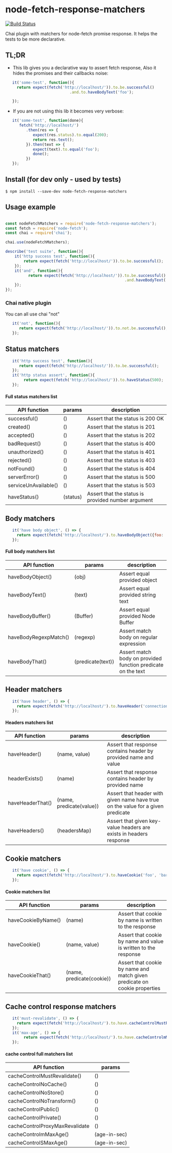 # node-fetch-response-matchers

[![Build Status](https://travis-ci.org/kfiron/node-fetch-response-matchers.svg?branch=master)](https://travis-ci.org/kfiron/node-fetch-response-matchers)

Chai plugin with matchers for node-fetch promise response.
It helps the tests to be more declarative.

## TL;DR

- This lib gives you a declarative way to assert fetch response, Also it hides the promises and their callbacks noise:
```javascript
   it('some-test', function(){
     return expect(fetch('http://localhost/')).to.be.successful()
                            .and.to.haveBodyText('foo');

   });
```

- If you are not using this lib it becomes very verbose:
```javascript
   it('some-test', function(done){
      fetch('http://localhost/')
         .then(res => {
            expect(res.status).to.equal(200);
            return res.text();
         }).then(text => {
            expect(text).to.equal('foo');
            done();
         })
   });
```



## Install (for dev only - used by tests)
```shell
$ npm install --save-dev node-fetch-response-matchers
```

## Usage example
```javascript

const nodeFetchMatchers = require('node-fetch-response-matchers');
const fetch = require('node-fetch');
const chai = require('chai');

chai.use(nodeFetchMatchers);

describe('test suite', function(){
    it('http success test', function(){
        return expect(fetch('http://localhost/')).to.be.successful();
    });
    it('and', function(){
          return expect(fetch('http://localhost/')).to.be.successful()
                                                    .and.haveBodyText('foo');
    });
});
```

### Chai native plugin
You can all use chai "not"

```javascript
   it('not', function(){
      return expect(fetch('http://localhost/')).to.not.be.successful();
   });
```



## Status matchers

```javascript
   it('http success test', function(){
      return expect(fetch('http://localhost/')).to.be.successful();
   });
   it('http status assert', function(){
        return expect(fetch('http://localhost/')).to.haveStatus(500);
   });
```

#### Full status matchers list

| API function         | params   | description                      |
| ---------------------|----------| ---------------------------------|
| successful()         | ()       | Assert that the status is 200 OK |
| created()            | ()       | Assert that the status is 201    |
| accepted()           | ()       | Assert that the status is 202    |
| badRequest()         | ()       | Assert that the status is 400    |
| unauthorized()       | ()       | Assert that the status is 401    |
| rejected()           | ()       | Assert that the status is 403    |
| notFound()           | ()       | Assert that the status is 404    |
| serverError()        | ()       | Assert that the status is 500    |
| serviceUnAvailable() | ()       | Assert that the status is 503    |
| haveStatus()         | (status) | Assert that the status is provided number argument    |



## Body matchers

```javascript
   it('have body object', () => {
     return expect(fetch('http://localhost/').to.haveBodyObject({foo: 'bar'});
   });
```
#### Full body matchers list

| API function         | params             | description                                                  |
| ----------------------|-------------------| -------------------------------------------------------------|
| haveBodyObject()      | (obj)             | Assert equal provided object                                 |
| haveBodyText()        | (text)            | Assert equal provided string text                            |
| haveBodyBuffer()      | (Buffer)          | Assert equal provided Node Buffer                            |
| haveBodyRegexpMatch() | (regexp)          | Assert match body on regular expression                      |
| haveBodyThat()        | (predicate(text)) | Assert match body on provided function predicate on the text |


## Header matchers

```javascript
   it('have header', () => {
     return expect(fetch('http://localhost/').to.haveHeader('connection', 'close');
   });
```
#### Headers matchers list

| API function    | params                  | description                                                                     |
| ----------------|-------------------------| --------------------------------------------------------------------------------|
| haveHeader()    | (name, value)           | Assert that response contains header by provided name and value                 |
| headerExists()  | (name)                  | Assert that response contains header by provided name                           |
| haveHeaderThat()| (name, predicate(value))| Assert that header with given name have true on the value for a given predicate |
| haveHeaders()   | (headersMap)            | Assert that given key-value headers are exists in headers response              |

## Cookie matchers

```javascript
   it('have cookie', () => {
     return expect(fetch('http://localhost/').to.haveCookie('foo', 'bar');
   });
```
#### Cookie matchers list


| API function       | params                     | description                                                               |
| -------------------|----------------------------| --------------------------------------------------------------------------|
| haveCookieByName() | (name)                     | Assert that cookie by name is written to the response                     |
| haveCookie()       | (name, value)              | Assert that cookie by name and value is written to the response           |
| haveCookieThat()   | (name, predicate(cookie))  | Assert that cookie by name and match given predicate on cookie properties |

## Cache control response matchers

```javascript
   it('must-revalidate', () => {
     return expect(fetch('http://localhost/').to.have.cacheControlMustRevalidate();
   });
   it('max-age', () => {
        return expect(fetch('http://localhost/').to.have.cacheControlmMaxAge(120);
   });
```
#### cache control full matchers list


| API function                  | params      |
| ------------------------------|-------------|
| cacheControlMustRevalidate()  | ()          |
| cacheControlNoCache()         | ()          |
| cacheControlNoStore()         | ()          |
| cacheControlNoTransform()     | ()          |
| cacheControlPublic()          | ()          |
| cacheControlPrivate()         | ()          |
| cacheControlProxyMaxRevalidate| ()          |
| cacheControlmMaxAge()         | (age-in-sec)|
| cacheControlSMaxAge()         | (age-in-sec)|


